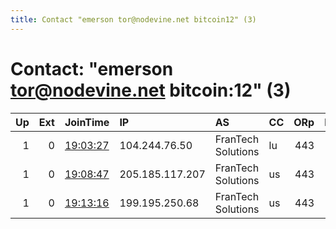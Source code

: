 ```yaml
---
title: Contact "emerson tor@nodevine.net bitcoin12" (3)
---
```


# Contact: "emerson tor@nodevine.net bitcoin:12" (3)

|   Up |   Ext | JoinTime                                                                                            | IP              | AS                 | CC   |   ORp |   Dirp | OS    | Version   | Nickname   |   eFamMembers |
|-----:|------:|:----------------------------------------------------------------------------------------------------|:----------------|:-------------------|:-----|------:|-------:|:------|:----------|:-----------|--------------:|
|    1 |     0 | [19:03:27](https://metrics.torproject.org/rs.html#details/436B6515C78D7A4FB2104805DBB9533F77D43255) | 104.244.76.50   | FranTech Solutions | lu   |   443 |     80 | Linux | 0.2.9.14  | nodvexit01 |             3 |
|    1 |     0 | [19:08:47](https://metrics.torproject.org/rs.html#details/46D8C8F99417097B41E5B70E23FA5A24BAF80C27) | 205.185.117.207 | FranTech Solutions | us   |   443 |     80 | Linux | 0.2.9.16  | nodvexit03 |             1 |
|    1 |     0 | [19:13:16](https://metrics.torproject.org/rs.html#details/CDC080F01950FEB4DF138777AC4FF22FA707099B) | 199.195.250.68  | FranTech Solutions | us   |   443 |     80 | Linux | 0.2.9.16  | nodvexit02 |             1 |
